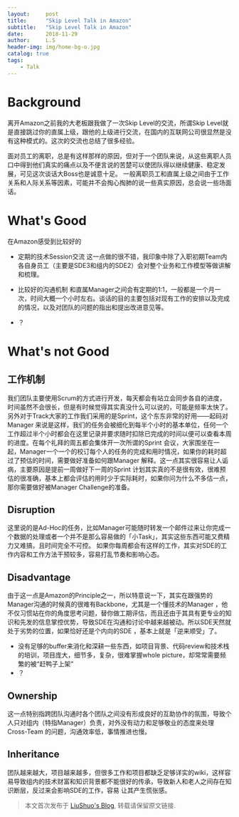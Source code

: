 ```yaml
---
layout:     post
title:      "Skip Level Talk in Amazon"
subtitle:   "Skip Level Talk in Amazon"
date:       2018-11-29
author:     L.S
header-img: img/home-bg-o.jpg
catalog: true
tags: 
    - Talk
---
```

# Background

离开Amazon之前我的大老板跟我做了一次Skip Level的交流，所谓Skip 
Level就是直接跳过你的直属上级，跟他的上级进行交流，在国内的互联网公司很显然是没有这种模式的。这次的交流也总结了很多经验。

面对员工的离职，总是有这样那样的原因，但对于一个团队来说，从这些离职人员口中得到他们真实的痛点以及不便言说的苦楚可以使团队得以继续健康、稳定发展，可见这次谈话大Boss也是诚意十足。
一般离职员工和直属上级之间由于工作关系和人际关系等因素，可能并不会掏心掏肺的说一些真实原因，总会说一些场面话。

# What's Good
在Amazon感受到比较好的
- 定期的技术Session交流
这一点做的很不错，我印象中除了入职初期Team内各自身员工（主要是SDE3和组内的SDE2）会对整个业务和工作模型等做讲解和梳理。

- 比较好的沟通机制
和直属Manager之间会有定期的1:1，一般都是一个月一次，时间大概一个小时左右。谈话的目的主要包括对现有工作的安排以及完成的情况，以及对团队的问题的指出和提出改进意见等。

- ？

# What's not Good
## 工作机制
我们团队主要使用Scrum的方式进行开发，每天都会有站立会同步各自的进度，时间虽然不会很长，但是有时候觉得其实真没什么可以说的，可能是频率太快了。
另外对于Track大家的工作我们采用的是Sprint，这个东东非常的好用——起码对Manager
来说是这样，我们的任务会被细化到每半个小时的基本单位，任何一个工作超过半个小时都会在这里记录并要求随时扣除已完成的时间以便可以查看本周的进度。在每个礼拜的周五都会集体开一次所谓的Sprint
会议，大家围坐在一起，Manager一个一个的校订每个人的任务的完成和用时情况，如果你的耗时超过了预估的时间，需要做好准备如何跟Manager
解释。这一点其实很容易让人诟病，主要原因是提前一周做好下一周的Sprint
计划其实真的不是很有效，很难预估的很准确，基本上都会评估的用时少于实际耗时，如果你问为什么不多估一点，那你需要做好被Manager Challenge的准备。

## Disruption
这里说的是Ad-Hoc的任务，比如Manager可能随时转发一个邮件过来让你完成一个数据的处理或者一个并不是那么容易做的「小Task」，其实这些东西可能又费精力又难搞，且时间完全不可控。
如果你每周都会有这样的工作，其实对SDE的工作内容和工作方法干预较多，容易打乱节奏和影响心态。

## Disadvantage
由于这一点是Amazon的Principle之一，所以特意说一下，其实在跟强势的Manager沟通的时候真的很难有Backbone，尤其是一个懂技术的Manager
，他不仅习惯站在你的角度思考问题，替你做工期评估，而且还由于其具有更专业的知识和先发的信息掌控优势，导致SDE在沟通和讨论中越来越被动。所以SDE天然就处于劣势的位置，如果恰好还是个内向的SDE
，基本上就是「逆来顺受」了。

- 没有足够的buffer来消化和深耕一些东西，如项目背景、代码review和技术栈的培训，项目庞大，细节多，复杂，很难掌握whole picture，却常常需要频繁的被“赶鸭子上架”
- ？

## Ownership
这一点特别指跨团队沟通时各个团队之间没有形成良好的互助协作的氛围，导致个人只对组内（特指Manager）负责，对外没有动力和足够敬业的态度来处理Cross-Team
的问题，沟通效率低，事情推进也慢。

## Inheritance
团队越来越大，项目越来越多，但很多工作和项目都缺乏足够详实的wiki，这样容易导致组内的技术财富和知识背景都不能很好的传承，导致新人和老人之间存在知识断层，反过来会影响SDE的工作，容易
让其产生慌张感。

> 本文首次发布于 [LiuShuo's Blog](https://liushuo.me), 转载请保留原文链接.
